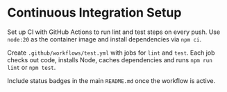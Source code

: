 # Continuous Integration Setup

Set up CI with GitHub Actions to run lint and test steps on every push. Use `node:20` as the container image and install dependencies via `npm ci`.

Create `.github/workflows/test.yml` with jobs for `lint` and `test`. Each job checks out code, installs Node, caches dependencies and runs `npm run lint` or `npm test`.

Include status badges in the main `README.md` once the workflow is active.
